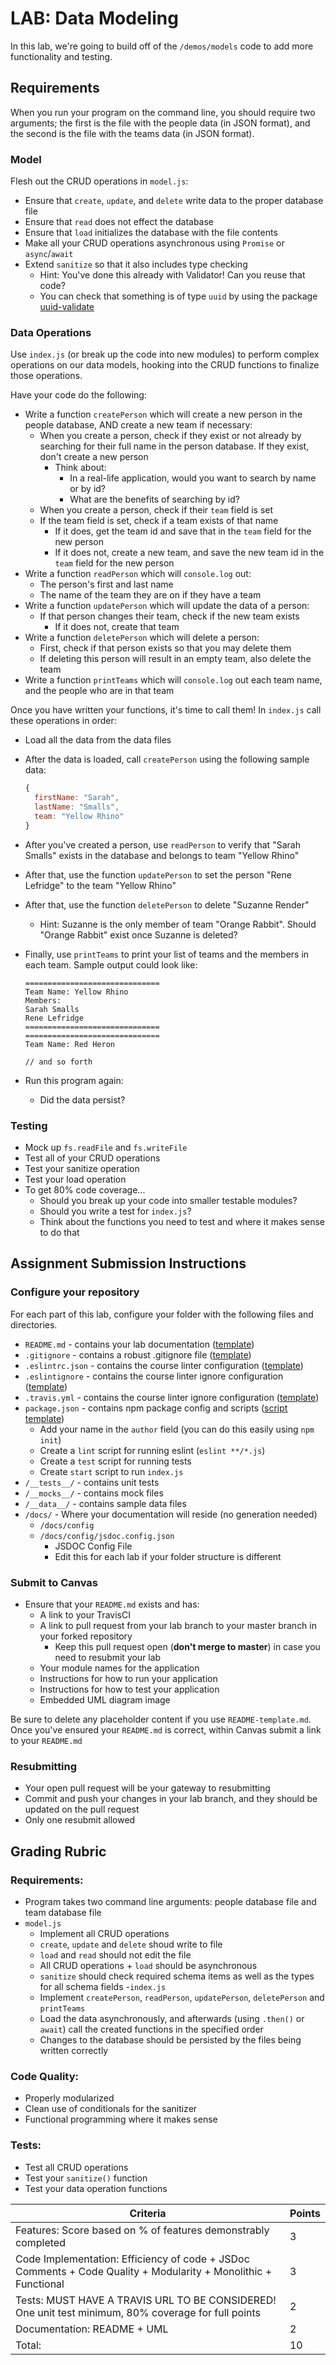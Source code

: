 # LAB: Data Modeling

In this lab, we're going to build off of the `/demos/models` code to add more functionality and testing.

## Requirements

When you run your program on the command line, you should require two arguments; the first is the file with the people data (in JSON format), and the second is the file with the teams data (in JSON format).

### Model

Flesh out the CRUD operations in `model.js`:

- Ensure that `create`, `update`, and `delete` write data to the proper database file
- Ensure that `read` does not effect the database
- Ensure that `load` initializes the database with the file contents
- Make all your CRUD operations asynchronous using `Promise` or `async`/`await`
- Extend `sanitize` so that it also includes type checking
  - Hint: You've done this already with Validator! Can you reuse that code?
  - You can check that something is of type `uuid` by using the package [uuid-validate](https://www.npmjs.com/package/uuid-validate)

### Data Operations

Use `index.js` (or break up the code into new modules) to perform complex operations on our data models, hooking into the CRUD functions to finalize those operations.

Have your code do the following:

- Write a function `createPerson` which will create a new person in the people database, AND create a new team if necessary:
  - When you create a person, check if they exist or not already by searching for their full name in the person database. If they exist, don't create a new person
    - Think about:
      - In a real-life application, would you want to search by name or by id?
      - What are the benefits of searching by id?
  - When you create a person, check if their `team` field is set
  - If the team field is set, check if a team exists of that name
    - If it does, get the team id and save that in the `team` field for the new person
    - If it does not, create a new team, and save the new team id in the `team` field for the new person
- Write a function `readPerson` which will `console.log` out:
  - The person's first and last name
  - The name of the team they are on if they have a team
- Write a function `updatePerson` which will update the data of a person:
  - If that person changes their team, check if the new team exists
    - If it does not, create that team
- Write a function `deletePerson` which will delete a person:
  - First, check if that person exists so that you may delete them
  - If deleting this person will result in an empty team, also delete the team
- Write a function `printTeams` which will `console.log` out each team name, and the people who are in that team

Once you have written your functions, it's time to call them! In `index.js` call these operations in order:

- Load all the data from the data files
- After the data is loaded, call `createPerson` using the following sample data:

  ```javascript
  {
    firstName: "Sarah",
    lastName: "Smalls",
    team: "Yellow Rhino"
  }
  ```

- After you've created a person, use `readPerson` to verify that "Sarah Smalls" exists in the database and belongs to team "Yellow Rhino"
- After that, use the function `updatePerson` to set the person "Rene Lefridge" to the team "Yellow Rhino"
- After that, use the function `deletePerson` to delete "Suzanne Render"
  - Hint: Suzanne is the only member of team "Orange Rabbit". Should "Orange Rabbit" exist once Suzanne is deleted?
- Finally, use `printTeams` to print your list of teams and the members in each team. Sample output could look like:

  ```
  ==============================
  Team Name: Yellow Rhino
  Members:
  Sarah Smalls
  Rene Lefridge
  ==============================
  ==============================
  Team Name: Red Heron

  // and so forth
  ```

- Run this program again:
  - Did the data persist?

### Testing

- Mock up `fs.readFile` and `fs.writeFile`
- Test all of your CRUD operations
- Test your sanitize operation
- Test your load operation
- To get 80% code coverage...
  - Should you break up your code into smaller testable modules?
  - Should you write a test for `index.js`?
  - Think about the functions you need to test and where it makes sense to do that

## Assignment Submission Instructions

### Configure your repository

For each part of this lab, configure your folder with the following files and directories.

- `README.md` - contains your lab documentation ([template](https://github.com/codefellows/seattle-javascript-401n14/blob/master/reference/submission-instructions/labs/README-template.md))
- `.gitignore` - contains a robust .gitignore file ([template](https://github.com/codefellows/seattle-javascript-401n14/blob/master/configs/.gitignore))
- `.eslintrc.json` - contains the course linter configuration ([template](https://github.com/codefellows/seattle-javascript-401n14/blob/master/configs/.eslintrc.json))
- `.eslintignore` - contains the course linter ignore configuration ([template](https://github.com/codefellows/seattle-javascript-401n14/blob/master/configs/.eslintignore))
- `.travis.yml` - contains the course linter ignore configuration ([template](https://github.com/codefellows/seattle-javascript-401n14/blob/master/configs/.travis.yml))
- `package.json` - contains npm package config and scripts ([script template](https://github.com/codefellows/seattle-javascript-401n14/blob/master/configs/package.json.notes))
  - Add your name in the `author` field (you can do this easily using `npm init`)
  - Create a `lint` script for running eslint (`eslint **/*.js`)
  - Create a `test` script for running tests
  - Create `start` script to run `index.js`
- `/__tests__/` - contains unit tests
- `/__mocks__/` - contains mock files
- `/__data__/` - contains sample data files
- `/docs/` - Where your documentation will reside (no generation needed)
  - `/docs/config`
  - `/docs/config/jsdoc.config.json`
    - JSDOC Config File
    - Edit this for each lab if your folder structure is different

### Submit to Canvas

- Ensure that your `README.md` exists and has:
  - A link to your TravisCI
  - A link to pull request from your lab branch to your master branch in your forked repository
    - Keep this pull request open (**don't merge to master**) in case you need to resubmit your lab
  - Your module names for the application
  - Instructions for how to run your application
  - Instructions for how to test your application
  - Embedded UML diagram image

Be sure to delete any placeholder content if you use `README-template.md`. Once you've ensured your `README.md` is correct, within Canvas submit a link to your `README.md`

### Resubmitting

- Your open pull request will be your gateway to resubmitting
- Commit and push your changes in your lab branch, and they should be updated on the pull request
- Only one resubmit allowed

## Grading Rubric

### Requirements:

- Program takes two command line arguments: people database file and team database file
- `model.js`
  - Implement all CRUD operations
  - `create`, `update` and `delete` shoud write to file
  - `load` and `read` should not edit the file
  - All CRUD operations + `load` should be asynchronous
  - `sanitize` should check required schema items as well as the types for all schema fields -`index.js`
  - Implement `createPerson`, `readPerson`, `updatePerson`, `deletePerson` and `printTeams`
  - Load the data asynchronously, and afterwards (using `.then()` or `await`) call the created functions in the specified order
  - Changes to the database should be persisted by the files being written correctly

### Code Quality:

- Properly modularized
- Clean use of conditionals for the sanitizer
- Functional programming where it makes sense

### Tests:

- Test all CRUD operations
- Test your `sanitize()` function
- Test your data operation functions

| Criteria                                                                                                       | Points |
| -------------------------------------------------------------------------------------------------------------- | ------ |
| Features: Score based on % of features demonstrably completed                                                  | 3      |
| Code Implementation: Efficiency of code + JSDoc Comments + Code Quality + Modularity + Monolithic + Functional | 3      |
| Tests: MUST HAVE A TRAVIS URL TO BE CONSIDERED! One unit test minimum, 80% coverage for full points            | 2      |
| Documentation: README + UML                                                                                    | 2      |
| Total:                                                                                                         | 10     |

```

```
